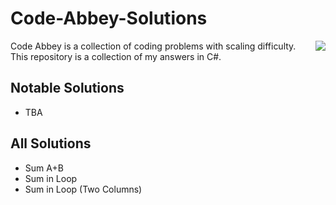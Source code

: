 # Code-Abbey-Solutions
<img align="right" src="https://www.codeabbey.com/index/user_banner/oddell.png" /> 

Code Abbey is a collection of coding problems with scaling difficulty. This repository is a collection of my answers in C#.
## Notable Solutions
- TBA
## All Solutions
- Sum A+B
- Sum in Loop
- Sum in Loop (Two Columns)
